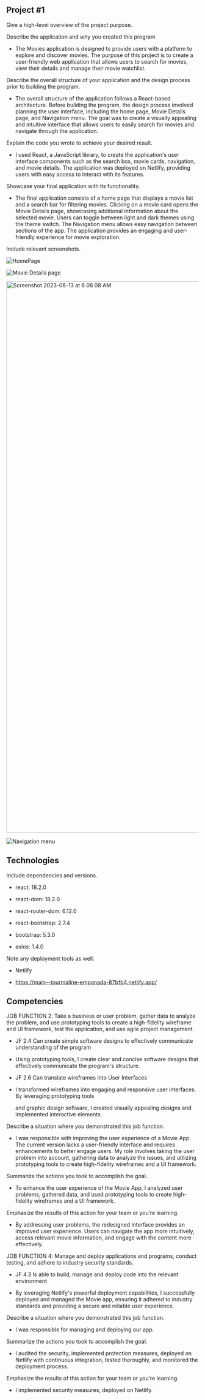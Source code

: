 ## Project #1

Give a high-level overview of the project purpose.

Describe the application and why you created this program

   - The Movies application is designed to provide users with a platform to explore and discover movies. The purpose of this project is to create a user-friendly web application that allows 
      users to search for movies, view their details and manage their movie watchlist.

 Describe the overall structure of your application and the design process prior to building the program.

  - The overall structure of the application follows a React-based architecture. Before building the program, the design process involved planning the user interface, 
    including the home page, Movie Details page, and Navigation menu. The goal was to create a visually appealing and intuitive interface that allows users to easily 
    search for movies and navigate through the application.

 Explain the code you wrote to achieve your desired result.

   - I used React, a JavaScript library, to create the application's user interface components such as the search box, movie cards, navigation, and movie details. The application was 
      deployed on Netlify, providing users with easy access to interact with its features.

 Showcase your final application with its functionality.

- The final application consists of a home page that displays a movie list and a search bar for filtering movies. Clicking on a movie card opens the Movie Details page, showcasing 
    additional information about the selected movie. Users can toggle between light and dark themes using the theme switch. The Navigation menu allows easy navigation between 
    sections of the app. The application provides an engaging and user-friendly experience for movie exploration.
    

Include relevant screenshots.


   ![HomePage](https://github.com/Azebhaile/MyPortfolio/assets/92749895/93584b2e-cf15-49c9-893d-3c5e9b2efcc2)

   ![Movie Details page](https://github.com/Azebhaile/MyPortfolio/assets/92749895/155f2e0a-2c96-4925-a40f-b9fad40fcc35)
   
   <img width="1440" alt="Screenshot 2023-06-13 at 6 08 08 AM" src="https://github.com/Azebhaile/MyPortfolio/assets/92749895/b3129cc6-63b6-400a-98bb-1925cd7643c6">


   ![Navigation menu](https://github.com/Azebhaile/MyPortfolio/assets/92749895/e19a8053-355d-4233-8eaa-fa90bbcb3b31)





## Technologies

Include dependencies and versions.

   - react: 18.2.0

   - react-dom: 18.2.0

   - react-router-dom: 6.12.0

   - react-bootstrap: 2.7.4

   - bootstrap: 5.3.0

   - axios: 1.4.0

Note any deployment tools as well.

   - Netlify

   - https://main--tourmaline-empanada-87bfb4.netlify.app/

## Competencies

 JOB FUNCTION 2: Take a business or user problem,
gather data to analyze the problem, and use prototyping tools to
create a high-fidelity wireframe and UI framework, test the
application, and use agile project management.

 - JF 2.4 Can create simple software designs to effectively communicate understanding of the program

  - Using prototyping tools, I create clear and concise software designs that effectively communicate the program's structure.
  

 - JF 2.6 Can translate wireframes into User Interfaces

 - I transformed wireframes into engaging and responsive user interfaces. By leveraging prototyping tools

   and graphic design software, I created visually appealing designs and implemented interactive elements.
    

 Describe a situation where you demonstrated this job function.

   - I was responsible with improving the user experience of a Movie App. The current version lacks a user-friendly interface and requires enhancements to better engage users. 
   My role involves taking the user problem into account, gathering data to analyze the issues, and utilizing prototyping tools to create high-fidelity wireframes and a UI framework.

 Summarize the actions you took to accomplish the goal.

  - To enhance the user experience of the Movie App, I analyzed user problems, gathered data, and used prototyping tools to create high-fidelity wireframes and a UI framework.

 Emphasize the results of this action for your team or you’re learning.


  - By addressing user problems, the redesigned interface provides an improved user experience. Users can navigate the app more intuitively, access relevant movie information, and engage with the content more effectively.


 JOB FUNCTION 4: Manage and deploy applications and programs, conduct testing, and adhere to industry security standards.


 - JF 4.3 Is able to build, manage and deploy code into the relevant environment


 - By leveraging Netlify's powerful deployment capabilities, I successfully deployed and managed the Movie app, ensuring it adhered to industry standards and providing a secure and reliable user experience.

Describe a situation where you demonstrated this job function.

   - I was responsible for managing and deploying our app.

 Summarize the actions you took to accomplish the goal.

   - I audited the security, implemented protection measures, deployed on Netlify with continuous integration, tested thoroughly, and monitored the 
      deployment process.

Emphasize the results of this action for your team or you’re learning.
  
   - I implemented security measures, deployed on Netlify.
